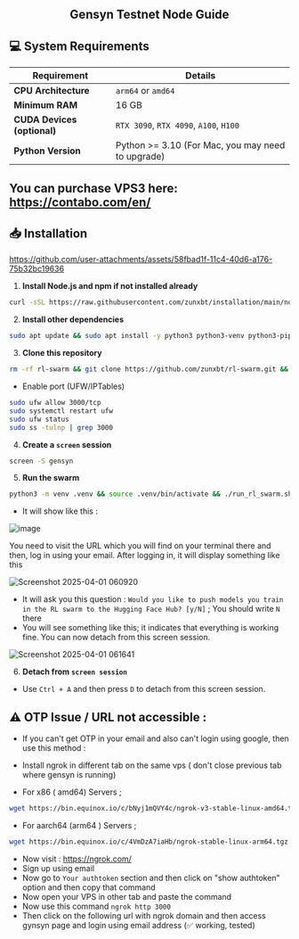 <h2 align=center>Gensyn Testnet Node Guide</h2>

## 💻 System Requirements


| Requirement                        | Details                                                                                      |
|-------------------------------------|---------------------------------------------------------------------------------------------|
| **CPU Architecture**                | `arm64` or `amd64`                                                                            |
| **Minimum RAM**                     | 16 GB                                                                                       |
| **CUDA Devices (optional)**         | `RTX 3090`, `RTX 4090`, `A100`, `H100`                                                  |
| **Python Version**                  | Python >= 3.10 (For Mac, you may need to upgrade) 

## You can purchase VPS3 here: https://contabo.com/en/

## 📥 Installation

https://github.com/user-attachments/assets/58fbad1f-11c4-40d6-a176-75b32bc19636

1. **Install Node.js and npm if not installed already**  
```bash
curl -sSL https://raw.githubusercontent.com/zunxbt/installation/main/node.sh | bash
```
2. **Install other dependencies**
```bash
sudo apt update && sudo apt install -y python3 python3-venv python3-pip curl screen git yarn && curl -sS https://dl.yarnpkg.com/debian/pubkey.gpg | sudo apt-key add - && echo "deb https://dl.yarnpkg.com/debian/ stable main" | sudo tee /etc/apt/sources.list.d/yarn.list && sudo apt update && sudo apt install -y yarn
```
3. **Clone this repository**
```bash
rm -rf rl-swarm && git clone https://github.com/zunxbt/rl-swarm.git && cd rl-swarm
```
- Enable port (UFW/IPTables)
```bash
sudo ufw allow 3000/tcp
sudo systemctl restart ufw
sudo ufw status
sudo ss -tulnp | grep 3000
```

4. **Create a `screen` session**
```bash
screen -S gensyn
```
5. **Run the swarm**
```bash
python3 -m venv .venv && source .venv/bin/activate && ./run_rl_swarm.sh
```

- It will show like this :
  
![image](https://github.com/user-attachments/assets/71072384-be3e-4515-a4c7-752b6a7c51c4)

You need to visit the URL which you will find on your terminal there and then, log in using your email. After logging in, it will display something like this

![Screenshot 2025-04-01 060920](https://github.com/user-attachments/assets/8ae77402-350e-4cd4-9f59-b1f37f92016b)

- It will ask you this question : `Would you like to push models you train in the RL swarm to the Hugging Face Hub? [y/N]` ; You should write `N` there
- You will see something like this; it indicates that everything is working fine. You can now detach from this screen session.

![Screenshot 2025-04-01 061641](https://github.com/user-attachments/assets/73a3f1ce-d824-4bdc-8df6-5c629a79cffc)

6. **Detach from `screen session`**
- Use `Ctrl + A` and then press `D` to detach from this screen session.

## ⚠️ OTP Issue / URL not accessible :
- If you can't get OTP in your email and also can't login using google, then use this method :
- Install ngrok in different tab on the same vps ( don't close previous tab where gensyn is running)

- For x86 ( amd64) Servers ; 

```bash
wget https://bin.equinox.io/c/bNyj1mQVY4c/ngrok-v3-stable-linux-amd64.tgz && tar -xvzf ngrok-v3-stable-linux-amd64.tgz && sudo mv ngrok /usr/local/bin/
```

- For aarch64 (arm64 ) Servers ; 

```bash
wget https://bin.equinox.io/c/4VmDzA7iaHb/ngrok-stable-linux-arm64.tgz && tar -xvzf ngrok-stable-linux-arm64.tgz && sudo mv ngrok /usr/local/bin/
```

- Now visit : https://ngrok.com/
- Sign up using email
- Now go to `Your authtoken` section and then click on "show authtoken" option and then copy that command
- Now open your VPS in other tab and paste the command
- Now use this command `ngrok http 3000`
- Then click on the following url with ngrok domain and then access gynsyn page and login using email address (✅ working, tested)
